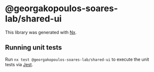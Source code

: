 # @georgakopoulos-soares-lab/shared-ui

This library was generated with [Nx](https://nx.dev).

## Running unit tests

Run `nx test @georgakopoulos-soares-lab/shared-ui` to execute the unit tests via [Jest](https://jestjs.io).
